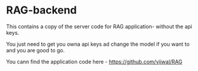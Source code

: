 # RAG-backend
This contains a copy of the server code for RAG application- without the api keys.


You just need to get you owna api keys ad change the model if you want to and you are good to go.


You cann find the application code here - https://github.com/vijwal/RAG
